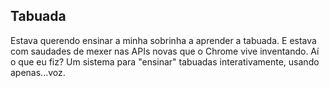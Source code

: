 ## Tabuada

Estava querendo ensinar a minha sobrinha a aprender a tabuada. E estava com saudades de mexer nas APIs novas que o Chrome vive inventando. Aí o que eu fiz? Um sistema para "ensinar" tabuadas interativamente, usando apenas...voz.